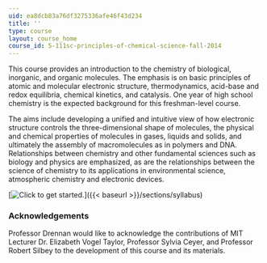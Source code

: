 ```yaml
---
uid: ea8dcb83a76df3275336afe46f43d234
title: ''
type: course
layout: course_home
course_id: 5-111sc-principles-of-chemical-science-fall-2014
---
```

This course provides an introduction to the chemistry of biological, inorganic, and organic molecules. The emphasis is on basic principles of atomic and molecular electronic structure, thermodynamics, acid-base and redox equilibria, chemical kinetics, and catalysis. One year of high school chemistry is the expected background for this freshman-level course.

The aims include developing a unified and intuitive view of how electronic structure controls the three-dimensional shape of molecules, the physical and chemical properties of molecules in gases, liquids and solids, and ultimately the assembly of macromolecules as in polymers and DNA. Relationships between chemistry and other fundamental sciences such as biology and physics are emphasized, as are the relationships between the science of chemistry to its applications in environmental science, atmospheric chemistry and electronic devices. 

[![Click to get started.](/images/button_start.png)]({{< baseurl >}}/sections/syllabus)

### Acknowledgements

Professor Drennan would like to acknowledge the contributions of MIT Lecturer Dr. Elizabeth Vogel Taylor, Professor Sylvia Ceyer, and Professor Robert Silbey to the development of this course and its materials.

